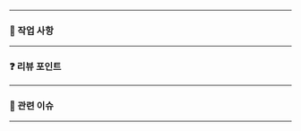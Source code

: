 <!-- 제목은 ex) `[컨벤션] 제목` 으로 작성한다. ex) [feature] 결제 기능 -->

---

### 🌱 작업 사항

<!-- ex) controller 코딩 했어요 -->

---

### ❓ 리뷰 포인트

<!-- ex) service 로직 너무 뚱뚱해요 -->

---

### 🦄 관련 이슈

<!-- ex) 테스트 어떤가요. -->

---
